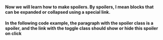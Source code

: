 #### Now we will learn how to make spoilers. By spoilers, I mean blocks that can be expanded or collapsed using a special link.

#### In the following code example, the paragraph with the spoiler class is a spoiler, and the link with the toggle class should show or hide this spoiler on click
